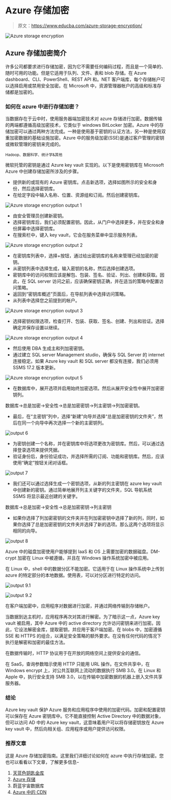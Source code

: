 # Azure 存储加密

> 原文：<https://www.educba.com/azure-storage-encryption/>

![Azure storage encryption](img/1adbf045240e3d27ad2970bff6555416.png)



## Azure 存储加密简介

许多公司都要求进行存储加密，因为它不需要任何编码过程，而且是一个简单的、随时可用的功能。但是它适用于队列、文件、表和 blob 存储。在 Azure dashboard、CLI、PowerShell、REST API 和。NET 客户端库，每个存储帐户可以选择启用或禁用安全加密。在 Microsoft 中，资源管理器帐户的高级和标准存储都是加密的。

### 如何在 azure 中进行存储加密？

当数据存在于云中时，使用服务器端加密技术对 azure 存储进行加密。数据传输的两端都遵循高级加密技术，它类似于 windows BitLocker 加密。Azure 中的存储加密可以通过两种方法完成。一种是使用基于密钥的认证方法，另一种是使用双重加密数据的基础设施加密。Azure 中的服务级加密(SSE)是通过客户管理的密钥或微软管理的密钥来完成的。

<small>Hadoop、数据科学、统计学&其他</small>

微软托管的密钥是通过 Azure key vault 实现的。以下是使用密钥库在 Microsoft Azure 中创建存储加密所涉及的步骤。

*   提供新的或现有的 Azure 密钥库。点击新选项，选择如图所示的安全和身份，然后选择密钥库。
*   在给定字段中输入名称、位置、资源组和订阅。然后创建密钥库。

![Azure storage encryption output 1](img/88a273f8255d6ed746d89ae7c7d3f5f9.png)



*   由安全管理员创建新密钥。
*   选择密钥库后，我们必须配置密钥。因此，从门户中选择更多，并在安全和身份屏幕中选择密钥库。
*   在搜索栏中，键入 key vault，它会在服务菜单中显示服务列表。

![Azure storage encryption output 2](img/554d3a82b5d5733cfed9a5d0d938f8ba.png)



*   在密钥库列表中，选择+按钮，通过给出密钥库的名称来管理已经加密的密钥。
*   从密钥列表中选择生成，输入密钥的名称，然后选择创建选项。
*   密钥库中的访问权限应该是解包、包装、签名、验证、列出、创建和获取。因此，在 SQL server 访问之前，应该确保密钥正确，并在适当的策略中配置访问策略。
*   返回到“密钥库概述”页面后，在导航列表中选择访问策略。
*   从列表中选择您之前提到的帐户。

![Azure storage encryption output 3](img/e145369de58c8b2eba746d34ee5d76a1.png)



*   选择密钥权限选项，检查打开、包装、获取、签名、创建、列出和验证。选择确定并保存设置以继续。

![Azure storage encryption output 4](img/dc7e3d64c48031ea518d36ee7a250bb5.png)



*   然后使用 DBA 生成主和列加密密钥。
*   通过建立 SQL server Management studio，确保与 SQL Server 的 internet 连接稳定。如果 Azure key vault 和 SQL server 都没有连接，我们必须用 SSMS 17.2 版本更新。

![Azure storage encryption output 5](img/004c2cfe5af9b3c41571b074356ea870.png)



*   在数据库中，展开选项并启用始终加密选项。然后从展开安全性中展开加密密钥列。

数据库->总是加密->安全性->总是加密密钥->列主密钥->列加密密钥。

*   最后，在“主密钥”列中，选择“新建”向导并选择“总是加密密钥的文件夹”，然后在同一个向导中再次选择一个新的主密钥列。

![output 6](img/b808100ea4bf74e626c92f257b5afddd.png)



*   为密钥创建一个名称，并在密钥库中将选项更改为密钥库。然后，可以通过选择登录选项来提供凭据。
*   验证身份后，身份验证成功，并选择所需的订阅、功能和密钥库。然后，应该使用“确定”按钮关闭对话框。

![output 7](img/f70d5e9c89ffa7303f8edc035443c87e.png)



*   我们还可以通过选择生成一个密钥选项，从新的列主密钥在 azure key vault 中创建新的密钥。通过简单地展开列主关键字的文件夹，SQL 导航系统 SSMS 将显示最近创建的关键字。

数据库->总是加密->安全性->总是加密密钥->列主密钥

*   如果你选择了列加密密钥的文件夹并在列加密密钥中选择了新的列，同时，如果你选择了总是加密密钥的文件夹并选择了新的选项。那么这两个选项将显示相同的向导。

![output 8](img/337235b4b6238382fd2490b3a404aeb9.png)



Azure 中的磁盘加密使用户能够提到 IaaS 和 OS 上需要加密的数据磁盘。DM-crypt 加密在 Linux 中被遵循，并且在 Windows 操作系统加密中被应用。

在 Linux 中，shell 中的数据分区不能加密。它适用于在 Linux 操作系统中上传到 azure 的特定部分的本地数据。使用表，可以对分区进行特定的访问。

![output 9.1](img/94a682f5e9a50714c0f82352f961ec32.png)



![output 9.2](img/8c2383eff983e48fc9b314d708f36b59.png)



在客户端加密中，应用程序对数据进行加密，并通过网络传输到存储帐户。

当数据到达主机时，应用程序再次对其进行解密。为了暗示这一点，Azure key vault 被启用，其中 Azure 中的 active directory 允许访问密钥来进行加密。因此，它设法解密金库，提取密钥，并应用于客户端加密。在 blobs 中，加密遵循 SSE 和 HTTPS 的组合，以满足安全策略的额外要求。在没有任何代码的情况下执行是解密和加密的最佳方法。

在数据传输时，HTTP 协议用于在开放的网络空间上提供安全的通信。

在 SaaS，查询参数暗示使用 HTTP 只能用 URL 操作。在文件共享中，在 Windows encrypt 上，对公共互联网上流动的数据执行 SMB 3.0。在 Linux 和 Apple 中，执行安全支持 SMB 3.0，以在传输中加密数据的机器上嵌入文件共享服务器。

### 结论

Azure key vault 保护 Azure 服务和应用程序中使用的加密代码。加密和配置密钥可以保存在 Azure 密钥库中。它不能直接控制 Active Directory 中的数据对象，但可以访问 AD 中的 Azure key vault，这意味着用户可以将存储密钥放在 Azure key vault 中，然后向相关组、应用程序或用户提供访问权限。

### 推荐文章

这是 Azure 存储加密指南。这里我们详细讨论如何在 azure 中执行存储加密。您也可以看看以下文章，了解更多信息–

1.  [天蓝色钥匙金库](https://www.educba.com/azure-key-vault/)
2.  [Azure 存储](https://www.educba.com/azure-storage/)
3.  蔚蓝宇宙数据库
4.  [Azure 中的 CDN](https://www.educba.com/cdn-in-azure/)





